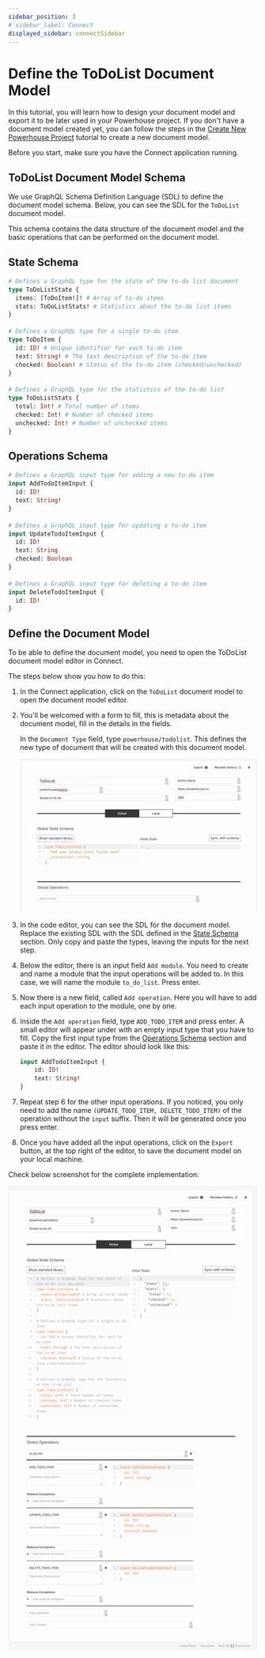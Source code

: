 ```yaml
---
sidebar_position: 3
# sidebar_label: Connect
displayed_sidebar: connectSidebar
---
```

# Define the ToDoList Document Model

In this tutorial, you will learn how to design your document model and export it to be later used in your Powerhouse project.
If you don't have a document model created yet, you can follow the steps in the [Create New Powerhouse Project](/docs/connect/02-Tutorials/ToDoList/CreateNewPowerhouseProject.md) tutorial to create a new document model.

Before you start, make sure you have the Connect application running.

## ToDoList Document Model Schema

We use GraphQL Schema Definition Language (SDL) to define the document model schema. Below, you can see the SDL for the `ToDoList` document model.

This schema contains the data structure of the document model and the basic operations that can be performed on the document model.

## State Schema

```graphql
# Defines a GraphQL type for the state of the to-do list document
type ToDoListState {
  items: [ToDoItem!]! # Array of to-do items
  stats: ToDoListStats! # Statistics about the to-do list items
}

# Defines a GraphQL type for a single to-do item
type ToDoItem {
  id: ID! # Unique identifier for each to-do item
  text: String! # The text description of the to-do item
  checked: Boolean! # Status of the to-do item (checked/unchecked)
}

# Defines a GraphQL type for the statistics of the to-do list
type ToDoListStats {
  total: Int! # Total number of items
  checked: Int! # Number of checked items
  unchecked: Int! # Number of unchecked items
}
```

## Operations Schema

```graphql
# Defines a GraphQL input type for adding a new to-do item
input AddTodoItemInput {
  id: ID!
  text: String!
}

# Defines a GraphQL input type for updating a to-do item
input UpdateTodoItemInput {
  id: ID!
  text: String
  checked: Boolean
}

# Defines a GraphQL input type for deleting a to-do item
input DeleteTodoItemInput {
  id: ID!
}
```

## Define the Document Model

To be able to define the document model, you need to open the ToDoList document model editor in Connect. 

The steps below show you how to do this:

1. In the Connect application, click on the `ToDoList` document model to open the document model editor.
2. You'll be welcomed with a form to fill, this is metadata about the document model, fill in the details in the fields. 

    In the `Document Type` field, type `powerhouse/todolist`. This defines the new type of document that will be created with this document model.
    
    ![ToDoList Document Model Form Metadata](./images/form.png)

3. In the code editor, you can see the SDL for the document model. Replace the existing SDL with the SDL defined in the [State Schema](#state-schema) section. Only copy and paste the types, leaving the inputs for the next step. 
4. Below the editor, there is an input field `Add module`. You need to create and name a module that the input operations will be added to. In this case, we will name the module `to_do_list`. Press enter.
5. Now there is a new field, called `Add operation`. Here you will have to add each input operation to the module, one by one.
6. Inside the `Add operation` field, type `ADD_TODO_ITEM` and press enter. A small editor will appear under with an empty input type that you have to fill. Copy the first input type from the [Operations Schema](#operations-schema) section and paste it in the editor. The editor should look like this:

    ```graphql
    input AddTodoItemInput {
        id: ID!
        text: String!
    }
    ```

7. Repeat step 6 for the other input operations. If you noticed, you only need to add the name `(UPDATE_TODO_ITEM, DELETE_TODO_ITEM)` of the operation without the `input` suffix. Then it will be generated once you press enter.
8. Once you have added all the input operations, click on the `Export` button, at the top right of the editor, to save the document model on your local machine.

Check below screenshot for the complete implementation:

![ToDoList Document Model](./images/completeEditor.png)

